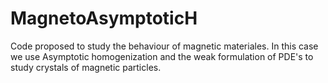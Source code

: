 # MagnetoAsymptoticH
Code proposed to study the behaviour of magnetic materiales. In this case we use Asymptotic homogenization and the weak formulation of PDE's to study crystals of magnetic particles.
